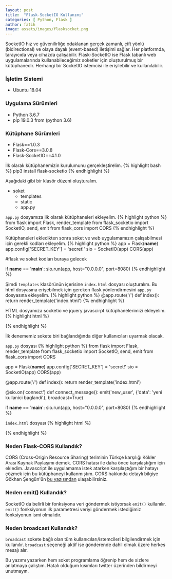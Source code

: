 ```yaml
---
layout: post
title:  "Flask-SocketIO Kullanımı"
categories: [ Python, Flask ]
author: fatih
image: assets/images/flasksocket.png
---
```


SocketIO hız ve güvenilirliğe odaklanan gerçek zamanlı, çift yönlü (bidirectional) ve olaya dayalı (event-based) iletişimi sağlar. Her platformda, tarayıcıda veya cihazda çalışabilir. Flask-SocketIO ise Flask tabanlı web uygulamalarında kullanabileceğimiz soketler için oluşturulmuş bir kütüphanedir. Herhangi bir SocketIO istemcisi ile erişilebilir ve kullanılabilir. 

### İşletim Sistemi
* Ubuntu 18.04

### Uygulama Sürümleri
* Python 3.6.7
* pip 19.0.3 from (python 3.6)

### Kütüphane Sürümleri
* Flask==1.0.3
* Flask-Cors==3.0.8
* Flask-SocketIO==4.1.0

İlk olarak kütüphanemizin kurulumunu gerçekleştirelim.
{% highlight bash %}
pip3 install flask-socketio
{% endhighlight %}

Aşağıdaki gibi bir klasör düzeni oluşturalım.

- soket
  - templates
  - static
  - app.py

```app.py``` dosyamıza ilk olarak kütüphaneleri ekleyelim.
{% highlight python %}
from flask import Flask, render_template
from flask_socketio import SocketIO, send, emit
from flask_cors import CORS
{% endhighlight %}

Kütüphaneleri ekledikten sonra soket ve web uygulamamızın çalışabilmesi için gerekli kodları ekleyelim.
{% highlight python %}
app = Flask(__name__)
app.config['SECRET_KEY'] = 'secret!'
sio = SocketIO(app)
CORS(app)

#flask ve soket kodları buraya gelecek

if __name__ == '__main__':
    sio.run(app, host="0.0.0.0", port=8080)
{% endhighlight %}

Şimdi ```templates``` klasörünün içerisine ```index.html``` dosyası oluşturalım. Bu html dosyasına erişebilmek için gereken flask yönlendirmesini ```app.py``` dosyasına ekleyelim. 
{% highlight python %}
@app.route('/')
def index():
    return render_template('index.html')
{% endhighlight %}

HTML dosyamıza socketio ve jquery javascirpt kütüphanelerimizi ekleyelim.
{% highlight html %}
<!DOCTYPE html>
<html lang="en">
<head>
    <meta charset="UTF-8">
    <title>INDEX</title>
</head>
<body>


<script src="https://cdnjs.cloudflare.com/ajax/libs/jquery/3.4.1/jquery.min.js" integrity="sha256-CSXorXvZcTkaix6Yvo6HppcZGetbYMGWSFlBw8HfCJo=" crossorigin="anonymous"></script>
<script src="https://cdnjs.cloudflare.com/ajax/libs/socket.io/2.2.0/socket.io.js" integrity="sha256-yr4fRk/GU1ehYJPAs8P4JlTgu0Hdsp4ZKrx8bDEDC3I=" crossorigin="anonymous"></script>
</body>
</html>
{% endhighlight %}

İlk denememiz sokete biri bağlandığında diğer kullanıcıları uyarmak olacak.

```app.py``` dosyası
{% highlight python %}
from flask import Flask, render_template
from flask_socketio import SocketIO, send, emit
from flask_cors import CORS

app = Flask(__name__)
app.config['SECRET_KEY'] = 'secret!'
sio = SocketIO(app)
CORS(app)

@app.route('/')
def index():
    return render_template('index.html')

@sio.on('connect')
def connect_message():
    emit('new_user', {'data': 'yeni kullanici baglandi'}, broadcast=True)

if __name__ == '__main__':
    sio.run(app, host="0.0.0.0", port=8080)
{% endhighlight %}

```index.html``` dosyası
{% highlight html %}
<!DOCTYPE html>
<html lang="en">
<head>
    <meta charset="UTF-8">
    <title>INDEX</title>
</head>
<body>

<div id="soket"></div>

<script src="https://cdnjs.cloudflare.com/ajax/libs/jquery/3.4.1/jquery.min.js" integrity="sha256-CSXorXvZcTkaix6Yvo6HppcZGetbYMGWSFlBw8HfCJo=" crossorigin="anonymous"></script>
<script src="https://cdnjs.cloudflare.com/ajax/libs/socket.io/2.2.0/socket.io.js" integrity="sha256-yr4fRk/GU1ehYJPAs8P4JlTgu0Hdsp4ZKrx8bDEDC3I=" crossorigin="anonymous"></script>
<script type="text/javascript" charset="utf-8">
    var socket = io();
    socket.on('connect', function() {
    });
    socket.on('new_user', function(gelen_veri) {
        $('#soket').append("<p>" + gelen_veri['data'] + "</p>")
    });
</script>
</body>
</html>
{% endhighlight %}

### Neden Flask-CORS Kullandık?
CORS (Cross-Origin Resource Sharing) teriminin Türkçe karşılığı Kökler Arası Kaynak Paylaşımı demek. CORS hatası ile daha önce karşılaştığım için ekledim. Javascript ile uygulamama istek atarken karşılaştığım bir hatayı çözmek için bu kütüphaneyi kullanmıştım. CORS hakkında detaylı bilgiye Gökhan Şengün'ün [bu yazısından](https://medium.com/@gokhansengun/cors-nedir-ve-ne-i%C5%9Fe-yarar-27006d85bf54) ulaşabilirsiniz.

### Neden emit() Kullandık?
SocketIO da belirli bir fonksiyona veri göndermek istiyorsak ```emit()``` kullanılır. ```emit()``` fonksiyonun ilk parametresi veriyi göndermek istediğimiz fonksiyonun ismi olmalıdır.

### Neden broadcast Kullandık?
```broadcast``` sokete bağlı olan tüm kullanıcıları/istemcileri bilgilendirmek için kullanılır. ```broadcast``` seçeneği aktif ise gönderende dahil olmak üzere herkes mesajı alır. 

Bu yazımı yazarken hem soket programlama öğrenip hem de sizlere anlatmaya çalıştım. Hatalı olduğum kısımları twitter üzerinden bildirmeyi unutmayın. 